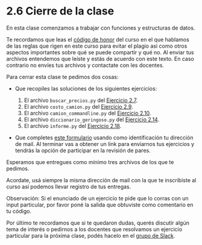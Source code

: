 # 2.6 Cierre de la clase

En esta clase comenzamos a trabajar con funciones y estructuras de datos.

Te recordamos que leas el [código de honor](../Codigo.md) del curso en el que hablamos de las reglas que rigen en este curso para evitar el plagio así como otros aspectos importantes sobre qué se puede compartir y qué no. Al enviar tus archivos entendemos que leíste y estás de acuerdo con este texto. En caso contrario no envíes tus archivos y contactate con les docentes.


Para cerrar esta clase te pedimos dos cosas:

* Que recopiles las soluciones de los siguientes ejercicios:
    1. El archivo `buscar_precios.py` del [Ejercicio 2.7](../02_Estructuras_y_Funciones/03_Funciones.md#ejercicio-27-buscar-precios).
    2. El archivo `costo_camion.py` del [Ejercicio 2.9](../02_Estructuras_y_Funciones/03_Funciones.md#ejercicio-29-funciones-de-la-biblioteca).
    3. El archivo `camion_commandline.py` del [Ejercicio 2.10](../02_Estructuras_y_Funciones/03_Funciones.md#ejercicio-210-ejecucion-desde-la-linea-de-comandos-con-parametros).
    4. El archivo `diccionario_geringoso.py` del [Ejercicio 2.14](../02_Estructuras_y_Funciones/04_TiposDatos.md#ejercicio-214-diccionario-geringoso).
    5. El archivo `informe.py` del [Ejercicio 2.18](../02_Estructuras_y_Funciones/05_Contenedores.md#ejercicio-218-balances).


* Que completes [este formulario](https://docs.google.com/forms/d/1t_rhPa-VFILPWzXLBttyfN-a4fZSiAwa_k8pU0FVEF4) usando como identificación tu dirección de mail.  Al terminar vas a obtener un link para enviarnos tus ejercicios y tendrás la opción de participar en la revisión de pares.
 
Esperamos que entregues como mínimo tres archivos de los que te pedimos. 

Acordate, usá siempre la misma dirección de mail con la que te inscribiste al curso así podemos llevar registro de tus entregas. 

Observación: Si el enunciado de un ejercicio te pide que lo corras con un input particular, por favor poné la salida que obtuviste como comentario en tu código. 

Por último te recordamos que si te quedaron dudas, querés discutir algún tema de interés o pedirnos a los docentes que resolvamos un ejercicio particular para la próxima clase, podés hacelo en el [grupo de Slack](../Slack.md).



